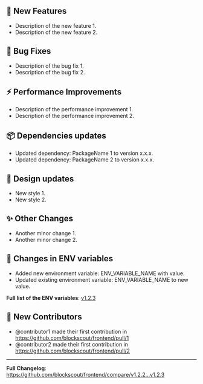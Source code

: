 ## 🚀 New Features
-  Description of the new feature 1.
-  Description of the new feature 2.

## 🐛 Bug Fixes
-  Description of the bug fix 1.
-  Description of the bug fix 2.

## ⚡ Performance Improvements
-  Description of the performance improvement 1.
-  Description of the performance improvement 2.

## 📦 Dependencies updates
-  Updated dependency: PackageName 1 to version x.x.x.
-  Updated dependency: PackageName 2 to version x.x.x.

## 🎨 Design updates
-  New style 1.
-  New style 2.

## ✨ Other Changes
- Another minor change 1.
- Another minor change 2.

## 🚨 Changes in ENV variables
-  Added new environment variable: ENV_VARIABLE_NAME with value.
-  Updated existing environment variable: ENV_VARIABLE_NAME to new value.

**Full list of the ENV variables**: [v1.2.3](https://github.com/blockscout/frontend/blob/v1.2.3/docs/ENVS.md)

## 🦄 New Contributors
- @contributor1 made their first contribution in https://github.com/blockscout/frontend/pull/1
- @contributor2 made their first contribution in https://github.com/blockscout/frontend/pull/2

---

**Full Changelog**: https://github.com/blockscout/frontend/compare/v1.2.2...v1.2.3
